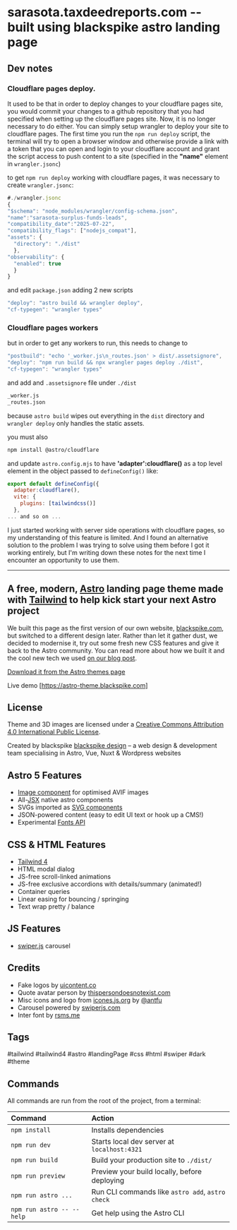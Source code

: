 # sarasota.taxdeedreports.com -- built using blackspike astro landing page

## Dev notes

### Cloudflare pages deploy.

It used to be that in order to deploy changes to your cloudflare pages site, you would commit your changes to a github repository that you had specified when setting up the cloudflare pages site. Now, it is no longer necessary to do either. You can simply setup wrangler to deploy your site to cloudflare pages. The first time you run the `npm run deploy` script, the terminal will try to open a browser window and otherwise provide a link with a token that you can open and login to your cloudflare account and grant the script access to push content to a site (specified in the **"name"** element in `wrangler.jsonc`)

to get `npm run deploy` working with cloudflare pages, it was necessary to create `wrangler.jsonc`:

```javascript
#./wrangler.jsonc
{
"$schema": "node_modules/wrangler/config-schema.json",
"name":"sarasota-surplus-funds-leads",
"compatibility_date":"2025-07-22",
"compatibility_flags": ["nodejs_compat"],
"assets": {
  "directory": "./dist"
  },
"observability": {
  "enabled": true
  }
}
```
and edit `package.json`
adding 2 new scripts
```javascript
"deploy": "astro build && wrangler deploy",
"cf-typegen": "wrangler types"
```
### Cloudflare pages workers

but in order to get any workers to run, this needs to change to 

```javascript
"postbuild": "echo '_worker.js\n_routes.json' > dist/.assetsignore",
"deploy": "npm run build && npx wrangler pages deploy ./dist",
"cf-typegen": "wrangler types"
```

and add and `.assetsignore` file under `./dist`
```bash
_worker.js
_routes.json
```
because `astro build` wipes out everything in the `dist` directory and `wrangler deploy` only handles the static assets. 

you must also 
```bash
npm install @astro/cloudflare
```
and update `astro.config.mjs` to have **'adapter':cloudflare()** as a top level element in the object passed to `defineConfig()` like:
```javascript
export default defineConfig({
  adapter:cloudflare(),
  vite: {
    plugins: [tailwindcss()]
  },
... and so on ...

```

I just started working with server side operations with cloudflare pages, so my understanding of this feature is limited. And I found an alternative solution to the problem I was trying to solve using them before I got it working entirely, but I'm writing down these notes for the next time I encounter an opportunity to use them. 

---

## A free, modern, [Astro](https://astro.build/) landing page theme made with [Tailwind](https://tailwindcss.com/) to help kick start your next Astro project

We built this page as the first version of our own website, [blackspike.com](https://www.blackspike.com), but switched to a different design later. Rather than let it gather dust, we decided to modernise it, try out some fresh new CSS features and give it back to the Astro community. You can read more about how we built it and the cool new tech we used [on our blog post](https://www.blackspike.com/blog/blackspike-free-astro-tailwind-theme/).

[Download it from the Astro themes page](https://astro.build/themes/details/blackspike-astro-landing-page/)

Live demo [https://astro-theme.blackspike.com]

## License

Theme and 3D images are licensed under a [Creative Commons Attribution 4.0 International Public License](https://creativecommons.org/licenses/by/4.0/).

Created by blackspike [blackspike design](https://www.blackspike.com) – a web design & development team specialising in Astro, Vue, Nuxt & Wordpress websites

## Astro 5 Features

- [Image component](https://docs.astro.build/en/guides/images/#display-optimized-images-with-the-image--component) for optimised AVIF images
- All-[JSX](https://docs.astro.build/en/reference/astro-syntax/) native astro components
- SVGs imported as [SVG components](https://docs.astro.build/en/guides/images/#svg-components)
- JSON-powered content (easy to edit UI text or hook up a CMS!)
- Experimental [Fonts API](https://docs.astro.build/en/reference/experimental-flags/fonts/)

## CSS & HTML Features

- [Tailwind 4](https://tailwindcss.com/blog/tailwindcss-v4)
- HTML modal dialog
- JS-free scroll-linked animations
- JS-free exclusive accordions with details/summary (animated!)
- Container queries
- Linear easing for bouncing / springing
- Text wrap pretty / balance

## JS Features

- [swiper.js](https://swiperjs.com/) carousel

## Credits

- Fake logos by [uicontent.co](https://uicontent.co/svg-dummy-logo/)
- Quote avatar person by [thispersondoesnotexist.com](https://thispersondoesnotexist.com/)
- Misc icons and logo from [icones.js.org](https://icones.js.org/) by [@antfu](https://github.com/antfu)
- Carousel powered by [swiperjs.com](https://swiperjs.com/)
- Inter font by [rsms.me](https://rsms.me/inter/)

## Tags

#tailwind #tailwind4 #astro #landingPage #css #html #swiper #dark #theme

## Commands

All commands are run from the root of the project, from a terminal:

| Command                   | Action                                           |
| :------------------------ | :----------------------------------------------- |
| `npm install`             | Installs dependencies                            |
| `npm run dev`             | Starts local dev server at `localhost:4321`      |
| `npm run build`           | Build your production site to `./dist/`          |
| `npm run preview`         | Preview your build locally, before deploying     |
| `npm run astro ...`       | Run CLI commands like `astro add`, `astro check` |
| `npm run astro -- --help` | Get help using the Astro CLI                     |

